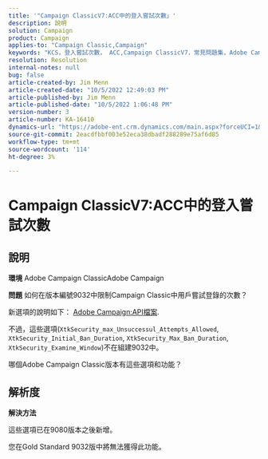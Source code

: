 ```yaml
---
title: '"Campaign ClassicV7:ACC中的登入嘗試次數」'
description: 說明
solution: Campaign
product: Campaign
applies-to: "Campaign Classic,Campaign"
keywords: "KCS，登入嘗試次數， ACC,Campaign ClassicV7，常見問題集，Adobe Campaign Classic,Adobe Campaign"
resolution: Resolution
internal-notes: null
bug: false
article-created-by: Jim Menn
article-created-date: "10/5/2022 12:49:03 PM"
article-published-by: Jim Menn
article-published-date: "10/5/2022 1:06:48 PM"
version-number: 3
article-number: KA-16410
dynamics-url: "https://adobe-ent.crm.dynamics.com/main.aspx?forceUCI=1&pagetype=entityrecord&etn=knowledgearticle&id=ee011d13-ac44-ed11-bba1-000d3a3064b8"
source-git-commit: 2eacdfbbf003e52eca38dbadf288289e75af6d85
workflow-type: tm+mt
source-wordcount: '114'
ht-degree: 3%

---
```


# Campaign ClassicV7:ACC中的登入嘗試次數

## 說明


<b>環境</b>
Adobe Campaign ClassicAdobe Campaign

<b>問題</b>
如何在版本編號9032中限制Campaign Classic中用戶嘗試登錄的次數？

新選項的說明如下： [Adobe Campaign:API檔案](https://experienceleague.adobe.com/developer/campaign-api/api/sm-session-Logon.html).

不過，這些選項(`XtkSecurity_max_Unsuccessul_Attempts_Allowed`, `XtkSecurity_Initial_Ban_Duration`, `XtkSecurity_Max_Ban_Duration`, `XtkSecurity_Examine_Window`)不在組建9032中。

哪個Adobe Campaign Classic版本有這些選項和功能？


## 解析度


<b>解決方法</b>

這些選項已在9080版本之後新增。

您在Gold Standard 9032版中將無法獲得此功能。
